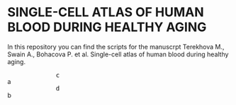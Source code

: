 # SINGLE-CELL ATLAS OF HUMAN BLOOD DURING HEALTHY AGING 

In this repository you can find the scripts for the manuscrpt Terekhova M., Swain A., Bohacova P. et al. Single-cell atlas of human blood during healthy aging.

<div style="float: left; width: 20%;">
  <p>a</p>
  <p>b</p>
</div>
<div tyle="float: right; width: 80%;">
  <pre> c </pre>
  <pre> d </pre>
</div>

